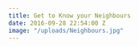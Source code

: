 ```yaml
---
title: Get to Know your Neighbours
date: 2016-09-28 22:54:00 Z
image: "/uploads/Neighbours.jpg"
---
```


